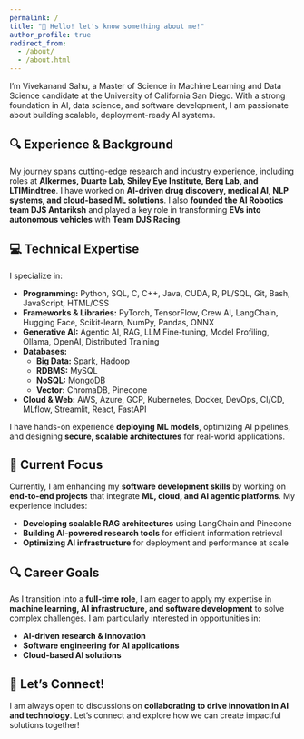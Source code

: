 ```yaml
---
permalink: /
title: "👋 Hello! let's know something about me!"
author_profile: true
redirect_from: 
  - /about/
  - /about.html
---
```



I’m Vivekanand Sahu, a Master of Science in Machine Learning and Data Science candidate at the University of California San Diego. With a strong foundation in AI, data science, and software development, I am passionate about building scalable, deployment-ready AI systems.  

## 🔍 Experience & Background  

My journey spans cutting-edge research and industry experience, including roles at **Alkermes, Duarte Lab, Shiley Eye Institute, Berg Lab, and LTIMindtree**. I have worked on **AI-driven drug discovery, medical AI, NLP systems, and cloud-based ML solutions**. I also **founded the AI Robotics team DJS Antariksh** and played a key role in transforming **EVs into autonomous vehicles** with **Team DJS Racing**.  

## 💻 Technical Expertise  

I specialize in:  

- **Programming:** Python, SQL, C, C++, Java, CUDA, R, PL/SQL, Git, Bash, JavaScript, HTML/CSS  
- **Frameworks & Libraries:** PyTorch, TensorFlow, Crew AI, LangChain, Hugging Face, Scikit-learn, NumPy, Pandas, ONNX  
- **Generative AI:** Agentic AI, RAG, LLM Fine-tuning, Model Profiling, Ollama, OpenAI, Distributed Training  
- **Databases:**  
  - **Big Data:** Spark, Hadoop  
  - **RDBMS:** MySQL  
  - **NoSQL:** MongoDB  
  - **Vector:** ChromaDB, Pinecone  
- **Cloud & Web:** AWS, Azure, GCP, Kubernetes, Docker, DevOps, CI/CD, MLflow, Streamlit, React, FastAPI  

I have hands-on experience **deploying ML models**, optimizing AI pipelines, and designing **secure, scalable architectures** for real-world applications.  

## 🚀 Current Focus  

Currently, I am enhancing my **software development skills** by working on **end-to-end projects** that integrate **ML, cloud, and AI agentic platforms**. My experience includes:  
- **Developing scalable RAG architectures** using LangChain and Pinecone  
- **Building AI-powered research tools** for efficient information retrieval  
- **Optimizing AI infrastructure** for deployment and performance at scale  

## 🔍 Career Goals  

As I transition into a **full-time role**, I am eager to apply my expertise in **machine learning, AI infrastructure, and software development** to solve complex challenges. I am particularly interested in opportunities in:  
- **AI-driven research & innovation**  
- **Software engineering for AI applications**  
- **Cloud-based AI solutions**  

## 🔗 Let’s Connect!  

I am always open to discussions on **collaborating to drive innovation in AI and technology**. Let’s connect and explore how we can create impactful solutions together!  
